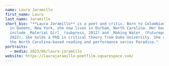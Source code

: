 ```yaml
---
name: Laura Jaramillo
first_name: Laura
last_name: Jaramillo
short_bio: "**Laura Jaramillo** is a poet and critic. Born to Colombian parents
  in Queens, New York, she now lives in Durham, North Carolina. Her books
  include _Material Girl_ (subpress, 2012) and _Making Water_ (Futurepoem,
  2022). She holds a PhD in critical theory from Duke University. She co-runs
  the North Carolina-based reading and performance series Paradiso."
portraits:
  - media: 2023/06/laura-jaramillo
website: https://laurajaramillo-poetfilm.squarespace.com/
---
```

